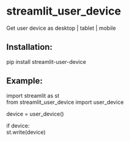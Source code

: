 # streamlit_user_device

Get user device as desktop | tablet | mobile

## Installation:
pip install streamlit-user-device

## Example:

import streamlit as st  
from streamlit_user_device import user_device

device = user_device()

if device:  
    st.write(device)
    
